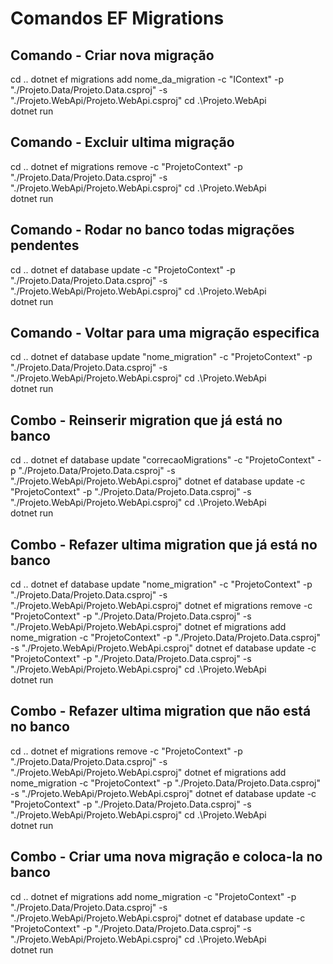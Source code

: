 # Comandos EF Migrations

## Comando - Criar nova migração

cd ..
dotnet ef migrations add nome_da_migration -c "IContext" -p "./Projeto.Data/Projeto.Data.csproj" -s "./Projeto.WebApi/Projeto.WebApi.csproj"
cd .\Projeto.WebApi\
dotnet run

## Comando - Excluir ultima migração

cd ..
dotnet ef migrations remove -c "ProjetoContext" -p "./Projeto.Data/Projeto.Data.csproj" -s "./Projeto.WebApi/Projeto.WebApi.csproj"
cd .\Projeto.WebApi\
dotnet run

## Comando - Rodar no banco todas migrações pendentes

cd ..
dotnet ef database update -c "ProjetoContext" -p "./Projeto.Data/Projeto.Data.csproj" -s "./Projeto.WebApi/Projeto.WebApi.csproj"
cd .\Projeto.WebApi\
dotnet run

## Comando - Voltar para uma migração especifica

cd ..
dotnet ef database update "nome_migration" -c "ProjetoContext" -p "./Projeto.Data/Projeto.Data.csproj" -s "./Projeto.WebApi/Projeto.WebApi.csproj"
cd .\Projeto.WebApi\
dotnet run

## Combo - Reinserir migration que já está no banco

cd ..
dotnet ef database update "correcaoMigrations" -c "ProjetoContext" -p "./Projeto.Data/Projeto.Data.csproj" -s "./Projeto.WebApi/Projeto.WebApi.csproj"
dotnet ef database update -c "ProjetoContext" -p "./Projeto.Data/Projeto.Data.csproj" -s "./Projeto.WebApi/Projeto.WebApi.csproj"
cd .\Projeto.WebApi\
dotnet run

## Combo - Refazer ultima migration que já está no banco

cd ..
dotnet ef database update "nome_migration" -c "ProjetoContext" -p "./Projeto.Data/Projeto.Data.csproj" -s "./Projeto.WebApi/Projeto.WebApi.csproj"
dotnet ef migrations remove -c "ProjetoContext" -p "./Projeto.Data/Projeto.Data.csproj" -s "./Projeto.WebApi/Projeto.WebApi.csproj"
dotnet ef migrations add nome_migration -c "ProjetoContext" -p "./Projeto.Data/Projeto.Data.csproj" -s "./Projeto.WebApi/Projeto.WebApi.csproj"
dotnet ef database update -c "ProjetoContext" -p "./Projeto.Data/Projeto.Data.csproj" -s "./Projeto.WebApi/Projeto.WebApi.csproj"
cd .\Projeto.WebApi\
dotnet run

## Combo - Refazer ultima migration que não está no banco

cd ..
dotnet ef migrations remove -c "ProjetoContext" -p "./Projeto.Data/Projeto.Data.csproj" -s "./Projeto.WebApi/Projeto.WebApi.csproj"
dotnet ef migrations add nome_migration -c "ProjetoContext" -p "./Projeto.Data/Projeto.Data.csproj" -s "./Projeto.WebApi/Projeto.WebApi.csproj"
dotnet ef database update -c "ProjetoContext" -p "./Projeto.Data/Projeto.Data.csproj" -s "./Projeto.WebApi/Projeto.WebApi.csproj"
cd .\Projeto.WebApi\
dotnet run

## Combo - Criar uma nova migração e coloca-la no banco

cd ..
dotnet ef migrations add nome_migration -c "ProjetoContext" -p "./Projeto.Data/Projeto.Data.csproj" -s "./Projeto.WebApi/Projeto.WebApi.csproj"
dotnet ef database update -c "ProjetoContext" -p "./Projeto.Data/Projeto.Data.csproj" -s "./Projeto.WebApi/Projeto.WebApi.csproj"
cd .\Projeto.WebApi\
dotnet run
